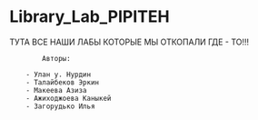 # Library_Lab_PIPITEH
ТУТА ВСЕ НАШИ ЛАБЫ КОТОРЫЕ МЫ ОТКОПАЛИ ГДЕ - ТО!!!
 
			Авторы:

 		- Улан у. Нурдин
  		- Талайбеков Эркин
  		- Макеева Азиза
  		- Ажиходжоева Каныкей
  		- Загорудько Илья